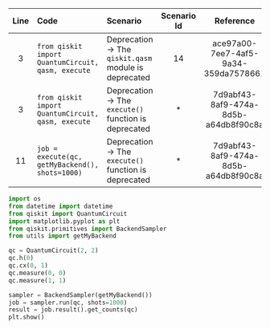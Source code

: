 | Line | Code | Scenario | Scenario Id | Reference | Artifact | Refactoring |
| :--: | :--- | :------- | :---------: | :-------: | :------- | :---------- |
| 3 | `from qiskit import QuantumCircuit, qasm, execute` | Deprecation -> The `qiskit.qasm` module is deprecated | 14 | ace97a00-7ee7-4af5-9a34-359da7578661 | qiskit.qasm | `from qiskit import QuantumCircuit` |
| 3 | `from qiskit import QuantumCircuit, qasm, execute` | Deprecation -> The `execute()` function is deprecated | * | 7d9abf43-8af9-474a-8d5b-a64db8f90c8a | qiskit.execute | `from qiskit.primitives import BackendSampler` |
| 11 | `job = execute(qc, getMyBackend(), shots=1000)` | Deprecation -> The `execute()` function is deprecated | * | 7d9abf43-8af9-474a-8d5b-a64db8f90c8a | execute | `sampler = BackendSampler(getMyBackend())`<br>`job = sampler.run(qc, shots=1000)` |


```python
import os
from datetime import datetime
from qiskit import QuantumCircuit
import matplotlib.pyplot as plt
from qiskit.primitives import BackendSampler
from utils import getMyBackend

qc = QuantumCircuit(2, 2)
qc.h(0)
qc.cx(0, 1)
qc.measure(0, 0)
qc.measure(1, 1)

sampler = BackendSampler(getMyBackend())
job = sampler.run(qc, shots=1000)
result = job.result().get_counts(qc)
plt.show()
```